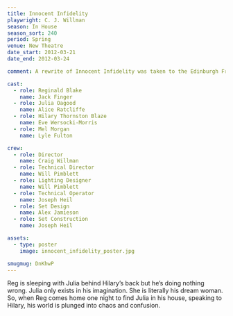 ```yaml
---
title: Innocent Infidelity
playwright: C. J. Willman
season: In House
season_sort: 240
period: Spring
venue: New Theatre
date_start: 2012-03-21
date_end: 2012-03-24

comment: A rewrite of Innocent Infidelity was taken to the Edinburgh Fringe Festival under the title of Porphyria

cast:
  - role: Reginald Blake
    name: Jack Finger
  - role: Julia Oagood
    name: Alice Ratcliffe
  - role: Hilary Thornston Blaze
    name: Eve Wersocki-Morris
  - role: Mel Morgan
    name: Lyle Fulton

crew:
  - role: Director
    name: Craig Willman
  - role: Technical Director
    name: Will Pimblett
  - role: Lighting Designer
    name: Will Pimblett
  - role: Technical Operator
    name: Joseph Heil
  - role: Set Design
    name: Alex Jamieson
  - role: Set Construction
    name: Joseph Heil

assets:
  - type: poster
    image: innocent_infidelity_poster.jpg

smugmug: DnKhwP
---
```


Reg is sleeping with Julia behind Hilary’s back but he’s doing nothing wrong. Julia only exists in his imagination. She is literally his dream woman. So, when Reg comes home one night to find Julia in his house, speaking to Hilary, his world is plunged into chaos and confusion.

